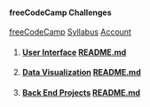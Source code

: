 #### freeCodeCamp Challenges

[freeCodeCamp](https://www.freecodecamp.org/) [Syllabus](https://www.freecodecamp.org/map) [Account](https://www.freecodecamp.org/michaeltd)

1. #### [User Interface](01-front-end-cert/) [README.md](01-front-end-cert/README.md)

2. #### [Data Visualization](02-data-vis-cert/) [README.md](02-data-vis-cert/README.md)

3. #### [Back End Projects](03-back-end-cert/) [README.md](03-back-end-cert/README.md)
